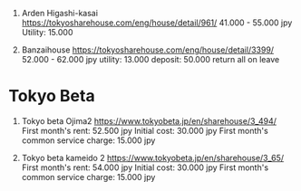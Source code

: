 1. Arden Higashi-kasai
	https://tokyosharehouse.com/eng/house/detail/961/
	41.000 - 55.000 jpy
	Utility: 15.000
	

2. Banzaihouse
	https://tokyosharehouse.com/eng/house/detail/3399/
	52.000 - 62.000 jpy
	utility: 13.000
	deposit: 50.000 return all on leave




# Tokyo Beta

1. Tokyo beta Ojima2
	https://www.tokyobeta.jp/en/sharehouse/3_494/
	First month's rent: 52.500 jpy
	Initial cost: 30.000 jpy
	First month's common service charge: 15.000 jpy

2. Tokyo beta kameido 2
	https://www.tokyobeta.jp/en/sharehouse/3_65/
	First month's rent: 54.000 jpy
	Initial cost: 30.000 jpy
	First month's common service charge: 15.000 jpy
